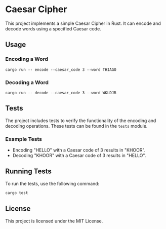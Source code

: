 # Caesar Cipher

This project implements a simple Caesar Cipher in Rust. It can encode and decode words using a specified Caesar code.

## Usage

### Encoding a Word

```cargo run -- encode --caesar_code 3 --word THIAGO```

### Decoding a Word

```cargo run -- decode --caesar_code 3 --word WKLDJR```

## Tests

The project includes tests to verify the functionality of the encoding and decoding operations. These tests can be found in the `tests` module.

### Example Tests

- Encoding "HELLO" with a Caesar code of 3 results in "KHOOR".
- Decoding "KHOOR" with a Caesar code of 3 results in "HELLO".

## Running Tests

To run the tests, use the following command:

```sh
cargo test
```

## License

This project is licensed under the MIT License.
